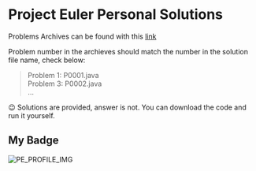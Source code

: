 # Project Euler Personal Solutions

Problems Archives can be found with this [link](https://projecteuler.net/archives)

Problem number in the archieves should match the number in the solution file name, check below:

> Problem 1: P0001.java  
> Problem 3: P0002.java  
> ...

:wink: Solutions are provided, answer is not. You can download the code and run it yourself.

## My Badge

![PE_PROFILE_IMG](https://projecteuler.net/profile/developer.haku.png?kill_cache=1)
